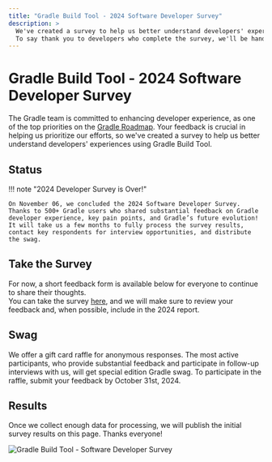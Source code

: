 ```yaml
---
title: "Gradle Build Tool - 2024 Software Developer Survey"
description: >
  We've created a survey to help us better understand developers' experiences using Gradle Build Tool.
  To say thank you to developers who complete the survey, we'll be handing out gift cards and special swag!
---
```


# Gradle Build Tool - 2024 Software Developer Survey

The Gradle team is committed to enhancing developer experience,
as one of the top priorities on the [Gradle Roadmap](../../roadmap/README.md/).
Your feedback is crucial in helping us prioritize our efforts,
so we've created a survey to help us better understand developers' experiences using Gradle Build Tool.


## Status

!!! note "2024 Developer Survey is Over!"
  
    On November 06, we concluded the 2024 Software Developer Survey.
    Thanks to 500+ Gradle users who shared substantial feedback on Gradle developer experience, key pain points, and Gradle’s future evolution!
    It will take us a few months to fully process the survey results, contact key respondents for interview opportunities, and distribute the swag.

## Take the Survey

For now, a short feedback form is available below for everyone to continue to share their thoughts.  
You can take the survey [here](https://www.surveymonkey.com/r/3ZYZ9GB),
and we will make sure to review your feedback and, when possible, include in the 2024 report.

## Swag

We offer a gift card raffle for anonymous responses.
The most active participants, who provide substantial feedback and participate in follow-up interviews with us,
will get special edition Gradle swag.
To participate in the raffle,
submit your feedback by October 31st, 2024.

## Results

Once we collect enough data for processing,
we will publish the initial survey results on this page.
Thanks everyone!

![Gradle Build Tool - Software Developer Survey](./images/hero.png)

